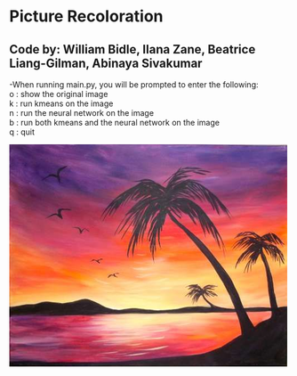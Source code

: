 # Picture Recoloration

## Code by: William Bidle, Ilana Zane, Beatrice Liang-Gilman, Abinaya Sivakumar 

-When running main.py, you will be prompted to enter the following: <br/>
o : show the original image <br/>
k : run kmeans on the image <br/>
n : run the neural network on the image <br/>
b : run both kmeans and the neural network on the image <br/>
q : quit <br/>

![](https://github.com/WilliamBidle/Picture-Recoloration-AI/blob/master/painting.jpg)
